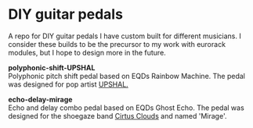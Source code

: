 # DIY guitar pedals

A repo for DIY guitar pedals I have custom built for different musicians. I consider these builds to be the precursor to my work with eurorack modules, but I hope to design more in the future.

**polyphonic-shift-UPSHAL**  
Polyphonic pitch shift pedal based on EQDs Rainbow Machine. The pedal was designed for pop artist [UPSHAL.](https://www.upsahl.com/)

**echo-delay-mirage**  
Echo and delay combo pedal based on EQDs Ghost Echo. The pedal was designed for the shoegaze band [Cirtus Clouds](https://citrusclouds.bandcamp.com/) and named 'Mirage'.
